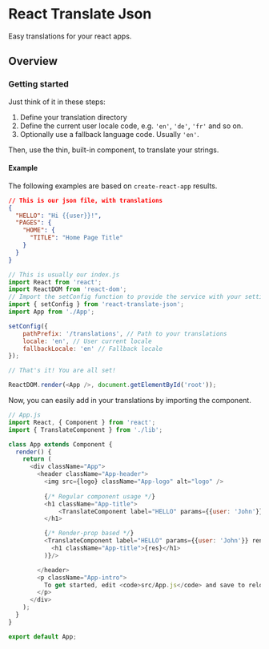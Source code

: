 React Translate Json
==========

Easy translations for your react apps.

Overview
--------

### Getting started
Just think of it in these steps:

1. Define your translation directory
1. Define the current user locale code, e.g. `'en'`, `'de'`, `'fr'` and so on.
1. Optionally use a fallback language code. Usually `'en'`.

Then, use the thin, built-in component, to translate your strings.

#### Example
The following examples are based on `create-react-app` results.

```json
// This is our json file, with translations
{
  "HELLO": "Hi {{user}}!",
  "PAGES": {
    "HOME": {
      "TITLE": "Home Page Title"
    }
  }
}
```

```js
// This is usually our index.js
import React from 'react';
import ReactDOM from 'react-dom';
// Import the setConfig function to provide the service with your settings
import { setConfig } from 'react-translate-json';
import App from './App';

setConfig({
    pathPrefix: '/translations', // Path to your translations
    locale: 'en', // User current locale
    fallbackLocale: 'en' // Fallback locale
});

// That's it! You are all set!

ReactDOM.render(<App />, document.getElementById('root'));
```

Now, you can easily add in your translations by importing the component.

```js
// App.js
import React, { Component } from 'react';
import { TranslateComponent } from './lib';

class App extends Component {
  render() {
    return (
      <div className="App">
        <header className="App-header">
          <img src={logo} className="App-logo" alt="logo" />
          
          {/* Regular component usage */}
          <h1 className="App-title">
              <TranslateComponent label="HELLO" params={{user: 'John'}}/>
          </h1>

          {/* Render-prop based */}
          <TranslateComponent label="HELLO" params={{user: 'John'}} render={(res) => (
            <h1 className="App-title">{res}</h1>
          )}/>

        </header>
        <p className="App-intro">
          To get started, edit <code>src/App.js</code> and save to reload.
        </p>
      </div>
    );
  }
}

export default App;
```